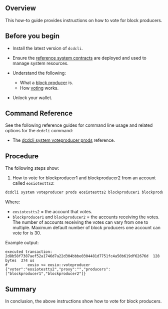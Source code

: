 ## Overview

This how-to guide provides instructions on how to vote for block producers.

## Before you begin

* Install the latest version of `dcdcli`.

* Ensure the [reference system contracts](https://developers.eos.io/manuals/eosio.contracts/v1.9/build-and-deploy) are deployed and used to manage system resources.

* Understand the following:
  * What a [block producer](https://developers.eos.io/welcome/v2.1/protocol-guides/consensus_protocol/#11-block-producers) is.
  * How [voting](https://developers.eos.io/manuals/eosio.contracts/v1.9/key-concepts/vote) works.

* Unlock your wallet.

## Command Reference

See the following reference guides for command line usage and related options for the `dcdcli` command:

* The [dcdcli system voteproducer prods](https://developers.eos.io/manuals/eos/v2.1/dcdcli/command-reference/system/system-voteproducer-prods) reference.

## Procedure

The following steps show:

1. How to vote for blockproducer1 and blockproducer2 from an account called `eosiotestts2`:

```sh
dcdcli system voteproducer prods eosiotestts2 blockproducer1 blockproducer2
```

Where:

* `eosiotestts2` = the account that votes.
* `blockproducer1` and `blockproducer2` = the accounts receiving the votes. The number of accounts receiving the votes can vary from one to multiple. Maximum default number of block producers one account can vote for is 30.

Example output:

```console
executed transaction: 2d8b58f7387aef52a1746d7a22d304bbbe0304481d7751fc4a50b619df62676d  128 bytes  374 us
#         eosio <= eosio::voteproducer          {"voter":"eosiotestts2","proxy":"","producers":["blockproducer1","blockproducer2"]}
```

## Summary

In conclusion, the above instructions show how to vote for block producers.
